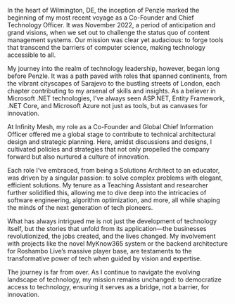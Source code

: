 In the heart of Wilmington, DE, the inception of Penzle marked the beginning of my most recent voyage as a Co-Founder and Chief Technology Officer. It was November 2022, a period of anticipation and grand visions, when we set out to challenge the status quo of content management systems. Our mission was clear yet audacious: to forge tools that transcend the barriers of computer science, making technology accessible to all.

My journey into the realm of technology leadership, however, began long before Penzle. It was a path paved with roles that spanned continents, from the vibrant cityscapes of Sarajevo to the bustling streets of London, each chapter contributing to my arsenal of skills and insights. As a believer in Microsoft .NET technologies, I’ve always seen ASP.NET, Entity Framework, .NET Core, and Microsoft Azure not just as tools, but as canvases for innovation.

At Infinity Mesh, my role as a Co-Founder and Global Chief Information Officer offered me a global stage to contribute to technical architectural design and strategic planning. Here, amidst discussions and designs, I cultivated policies and strategies that not only propelled the company forward but also nurtured a culture of innovation.

Each role I’ve embraced, from being a Solutions Architect to an educator, was driven by a singular passion: to solve complex problems with elegant, efficient solutions. My tenure as a Teaching Assistant and researcher further solidified this, allowing me to dive deep into the intricacies of software engineering, algorithm optimization, and more, all while shaping the minds of the next generation of tech pioneers.

What has always intrigued me is not just the development of technology itself, but the stories that unfold from its application—the businesses revolutionized, the jobs created, and the lives changed. My involvement with projects like the novel MyKnow365 system or the backend architecture for Roshambo Live’s massive player base, are testaments to the transformative power of tech when guided by vision and expertise.

The journey is far from over. As I continue to navigate the evolving landscape of technology, my mission remains unchanged: to democratize access to technology, ensuring it serves as a bridge, not a barrier, for innovation.

